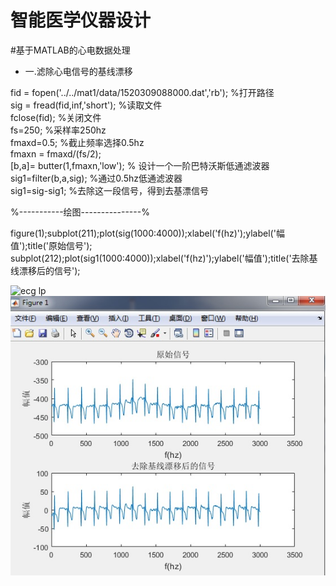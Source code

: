 智能医学仪器设计
==
#基于MATLAB的心电数据处理
* 一.滤除心电信号的基线漂移

fid = fopen('../../mat1/data/1520309088000.dat','rb'); %打开路径<br>
sig = fread(fid,inf,'short');  %读取文件<br>
fclose(fid);  %关闭文件<br>
fs=250;    %采样率250hz<br>
fmaxd=0.5;   %截止频率选择0.5hz<br> 
fmaxn = fmaxd/(fs/2);<br>
[b,a]= butter(1,fmaxn,'low');  % 设计一个一阶巴特沃斯低通滤波器<br>
sig1=filter(b,a,sig);   %通过0.5hz低通滤波器<br>
sig1=sig-sig1;  %去除这一段信号，得到去基漂信号<br>

%-----------绘图---------------%<br>

figure(1);subplot(211);plot(sig(1000:4000));xlabel('f(hz)');ylabel('幅值');title('原始信号');<br>
subplot(212);plot(sig1(1000:4000));xlabel('f(hz)');ylabel('幅值');title('去除基线漂移后的信号');<br>

![ecg lp](https://github.com/SmartHealth/master/2018/students/S201815033/matlab%20figure/ecg_lp.jpg) 
<img src="./matlab figure/ecg_lp.jpg"/>
